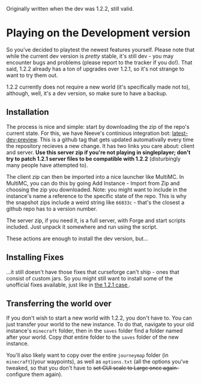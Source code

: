 Originally written when the dev was 1.2.2, still valid.
# Playing on the Development version
So you've decided to playtest the newest features yourself. Please note that while the current dev version is *pretty* stable, it's still dev - you may encounter bugs and problems (please report to the tracker if you do!). That said, 1.2.2 already has a ton of upgrades over 1.2.1, so it's not strange to want to try them out.

1.2.2 currently does not require a new world (it's specifically made not to), although, well, it's a dev version, so make sure to have a backup.

## Installation
The process is nice and simple: start by downloading the zip of the repo's current state. For this, we have Neeve's continious integration bot: [latest-dev-preview](https://github.com/OmnifactoryDevs/Omnifactory/releases/tag/latest-dev-preview). This is a github tag that gets updated automativally every time the repository recieves a new change. It has two links you care about: client and server. **Use this server zip if you're not playing in singleplayer; don't try to patch 1.2.1 server files to be compatible with 1.2.2** (disturbingly many people have attempted to).

The client zip can then be imported into a nice launcher like MultiMC. In MultiMC, you can do this by going Add Instance - Import from Zip and choosing the zip you downloaded. Note: you might want to include in the instance's name a reference to the specific state of the repo. This is why the snapshot zips include a weird string like `66833c` - that's the closest a github repo has to a version number.

The server zip, if you need it, is a full server, with Forge and start scripts included. Just unpack it somewhere and run using the script.

These actions are enough to install the dev version, but...

## Installing Fixes

...it still doesn't have those fixes that curseforge can't ship - ones that consist of custom jars. So you might still want to install some of the unofficial fixes available, just like in [the 1.2.1 case ](InstallingUnofficialFixes121.md).



## Transferring the world over

If you don't wish to start a new world with 1.2.2, you don't have to. You can just transfer your world to the new instance. To do that, navigate to your old instance's `minecraft` folder, then in the `saves` folder find a folder named after your world. Copy *that* entire folder to the `saves` folder of the new instance.

You'll also likely want to copy over the entire `journeymap` folder (in `minecraft`)(your waypoints), as well as `options.txt` (all the options you've tweaked, so that you don't have to ~~set GUI scale to Large once again-~~ configure them again).